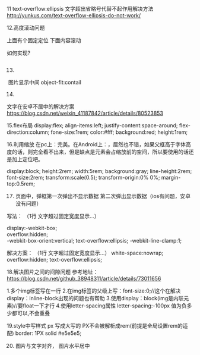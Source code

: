 11 text-overflow:ellipsis 文字超出省略号代替不起作用解决方法 http://yunkus.com/text-overflow-ellipsis-do-not-work/

12.高度滚动问题

上面有个固定定位
下面内容滚动

如何实现?
<div>
	<div class="u-title"></div>
	<div class="u-content"></div>
</div>
<style>
	.u-content{
		max-height: 500px;
		overflow: auto;
	}
</style>

13.
<img src="" alt="">
图片显示中间
object-fit:contail

14.
文字在安卓不居中的解决方案
https://blog.csdn.net/weixin_41187842/article/details/80523853


15.flex布局
display:flex;
align-items:left;
justify-content:space-around;
flex-direction:column;
fone-size:1rem;
color:#fff;
background:red;
height:1rem;

16.利用缩放
在pc上：完美。在Android上：，居然也不错，如果父框高于字体高度的话，则完全看不出来，但是缺点是元素会占缩放前的空间，所以要使用的话还是加上定位吧。

display:block;
height:2rem;
width:5rem;
background:gray;
line-height:2rem;
font-size:2rem;
transform:scale(0.5);
transform-origin:0% 0%;
margin-top:0.5rem;


17. 页面中，弹框第一次弹出不显示数据 第二次弹出显示数据（ios有问题，安卓没有问题）

写法：
（1行 文字超过固定宽度显示...）

display:-webkit-box;  
overflow:hidden;  
-webkit-box-orient:vertical; 
text-overflow:ellipsis;
-webkit-line-clamp:1;

解决方案：
（1行 文字超过固定宽度显示...）
white-space:nowrap;
overflow:hidden;
text-overflow:ellipsis;

18.解决图片之间的间隙问题 参考地址：https://blog.csdn.net/github_38948311/article/details/73011656

1.多个img标签写在一行
2.在img标签的父级上写：font-size:0;//这个在解决display：inline-block出现的问题也有帮助
3.使用display：block(img是内联元素)//要float一下才行
4.使用letter-spacing属性   letter-spacing:-100px    值为负多少都可以,不会重叠

19.style中写样式  px 写成大写的 PX不会被解析成rem(前提是全局设置rem的适配)
border: 1PX solid #e5e5e5;

20. 图片与文字对齐，  图片水平居中